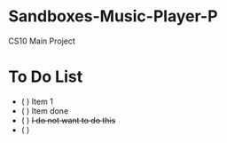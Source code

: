 # Sandboxes-Music-Player-P
CS10 Main Project
# To Do List
- ( ) Item 1
- ( ) Item done
- ( ) <del> I do not want to do this<del>
- ( )
